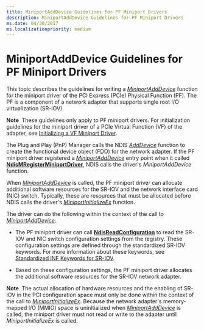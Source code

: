 ```yaml
---
title: MiniportAddDevice Guidelines for PF Miniport Drivers
description: MiniportAddDevice Guidelines for PF Miniport Drivers
ms.date: 04/20/2017
ms.localizationpriority: medium
---
```


# MiniportAddDevice Guidelines for PF Miniport Drivers


This topic describes the guidelines for writing a [*MiniportAddDevice*](/windows-hardware/drivers/ddi/ndis/nc-ndis-miniport_add_device) function for the miniport driver of the PCI Express (PCIe) Physical Function (PF). The PF is a component of a network adapter that supports single root I/O virtualization (SR-IOV).

**Note**  These guidelines only apply to PF miniport drivers. For initialization guidelines for the miniport driver of a PCIe Virtual Function (VF) of the adapter, see [Initializing a VF Miniport Driver](initializing-a-vf-miniport-driver.md).

 

The Plug and Play (PnP) Manager calls the NDIS [*AddDevice*](/windows-hardware/drivers/ddi/wdm/nc-wdm-driver_add_device) function to create the functional device object (FDO) for the network adapter. If the PF miniport driver registered a [*MiniportAddDevice*](/windows-hardware/drivers/ddi/ndis/nc-ndis-miniport_add_device) entry point when it called [**NdisMRegisterMiniportDriver**](/windows-hardware/drivers/ddi/ndis/nf-ndis-ndismregisterminiportdriver), NDIS calls the driver's *MiniportAddDevice* function.

When [*MiniportAddDevice*](/windows-hardware/drivers/ddi/ndis/nc-ndis-miniport_add_device) is called, the PF miniport driver can allocate additional software resources for the SR-IOV and the network interface card (NIC) switch. Typically, these are resources that must be allocated before NDIS calls the driver's [*MiniportInitializeEx*](/windows-hardware/drivers/ddi/ndis/nc-ndis-miniport_initialize) function.

The driver can do the following within the context of the call to [*MiniportAddDevice*](/windows-hardware/drivers/ddi/ndis/nc-ndis-miniport_add_device):

-   The PF miniport driver can call [**NdisReadConfiguration**](/windows-hardware/drivers/ddi/ndis/nf-ndis-ndisreadconfiguration) to read the SR-IOV and NIC switch configuration settings from the registry. These configuration settings are defined through the standardized SR-IOV keywords. For more information about these keywords, see [Standardized INF Keywords for SR-IOV](standardized-inf-keywords-for-sr-iov.md).

-   Based on these configuration settings, the PF miniport driver allocates the additional software resources for the SR-IOV network adapter.

**Note**  The actual allocation of hardware resources and the enabling of SR-IOV in the PCI configuration space must only be done within the context of the call to [*MiniportInitializeEx*](/windows-hardware/drivers/ddi/ndis/nc-ndis-miniport_initialize). Because the network adapter's memory-mapped I/O (MMIO) space is uninitialized when [*MiniportAddDevice*](/windows-hardware/drivers/ddi/ndis/nc-ndis-miniport_add_device) is called, the miniport driver must not read or write to the adapter until *MiniportInitializeEx* is called.

 

 

